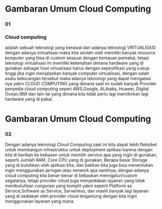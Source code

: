 # Gambaran Umum Cloud Computing 
### 01

 ### Cloud computing 
 adalah sebuah teknologi yang berawal dari adanya teknologi VIRTUALISASI dengan adanya virtualisasi maka kita seolah-olah memiliki banyak resource komputer yang bisa di custom sesauai dengan kemauan pemakai, tetapi teknologi virtualisasi ini memiliki kelemahan dimana hardware yang di gunakan sebagai host virtualisasi harus dengan sepesifikasi yang cukup tinggi jika ingin menjalankan banyak computer virtualisasi, dengan salah asatu kekurangan tersebut maka adanya teknologi yang dapat mengatasi nya yakni CLOUD COMPUTING yang dimana saat ini sudah banyak Provider penyedia cloud computing seperi AWS,Google, ALibaba, Huawei, Digital Ocean,IBM dan lain-lai yang dimana kita tidak perlu lagi memikirkan lagi hardware yang di pakai.

 # Gambaran Umum Cloud Computing 
### 02 

Dengan adanya teknologi Cloud Computing saat ini kita dapat lebih fleksibel untuk membangun infrastruktur untuk deployment aplikasi karena dengan kita di berikan ke bebasan untuk memilih service apa yang ingin di gunakan, seperti Jumlah RAM, Core CPU yang di gunakan, Berapa besar Storage yang di butuhkan oleh aplikasi kita, dan bahkan kita juga bisa menentukan ingin menggunakan jaringan atau network apa nantinya, dengan adanya cloud computing kita benar-benar di bebaskan menngatur/custom segalanya, tetapi provider cloud juga menyediakan layanan yang tidak membutuhkan congurasi yang komplit yakni seperti Platform as Service,Software as Service, Serverless, dan masih banyak lagi layanan yang di sediakan oleh provider cloud tergantung dengan kita ingin menggunakan  layanan yang mana.

